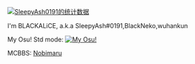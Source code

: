 [![SleepyAsh0191的统计数据](https://github-readme-stats.vercel.app/api?username=SleepyAsh0191&locale=cn)](https://github.com/anuraghazra/github-readme-stats)

I'm BLACKALiCE, a.k.a SleepyAsh#0191,BlackNeko,wuhankun

My Osu! Std mode: [![My Osu!](https://img.shields.io/badge/dynamic/json?color=green&label=Osu&query=%24%5B%3A1%5D.pp_raw&prefix=Dawnkillah:&suffix=pp&url=https%3A%2F%2Fosu.ppy.sh%2Fapi%2Fget_user%3Fk%3D208a58c0a92962cf295580e1565f07b9782c1fec%26u%3D7983687%26m%3D0)](https://osu.ppy.sh/users/7983687)

MCBBS: [Nobimaru](https://www.mcbbs.net/home.php?mod=space&uid=1836576)


<!--
**SleepyAsh0191/SleepyAsh0191** is a ✨ _special_ ✨ repository because its `README.md` (this file) appears on your GitHub profile.

Here are some ideas to get you started:

- 🔭 I’m currently working on ...
- 🌱 I’m currently learning ...
- 👯 I’m looking to collaborate on ...
- 🤔 I’m looking for help with ...
- 💬 Ask me about ...
- 📫 How to reach me: ...
- 😄 Pronouns: ...
- ⚡ Fun fact: ...
-->
